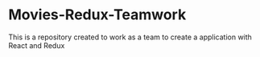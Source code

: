 # Movies-Redux-Teamwork
This is a repository created to work as a team to create a application with React and Redux
